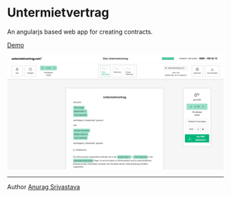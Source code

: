 # Untermietvertrag

An angularjs based web app for creating contracts.

[Demo](https://envisagecyberart.in/projects/applications/untermietvertrag/)

![Screenshot1](Screenshot-1.jpg?raw=true)

___
Author [Anurag Srivastava](http://www.envisagecyberart.in)